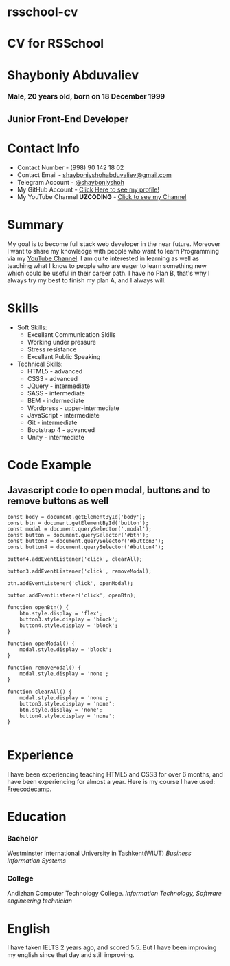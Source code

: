 # rsschool-cv

# CV for RSSchool

# Shayboniy Abduvaliev
### Male, 20 years old, born on 18 December 1999
## Junior Front-End Developer

# Contact Info
* Contact Number - (998) 90 142 18 02
* Contact Email - shayboniyshohabduvaliev@gmail.com
* Telegram Account - [@shayboniyshoh](https://t.me/Shayboniyshoh) 
* My GitHub Account - [Click Here to see my profile!](https://github.com/Shayboniyshoh)
* My YouTube Channel **UZCODING** - [Click to see my Channel](https://www.youtube.com/channel/UC4RBPcOHcei3gDOwt3IjGHw)

# Summary
My goal is to become full stack web developer in the near future. Moreover I want to share my knowledge with people who want to learn Programming  via my [YouTube Channel](https://www.youtube.com/channel/UC4RBPcOHcei3gDOwt3IjGHw). I am quite interested in learning as well as teaching what I know to people who are eager to learn something new which could be useful in their career path. I have no Plan B, that's why I always try my best to finish my plan A, and I always will.
# Skills
- Soft Skills:
  - Excellant Communication Skills
  - Working under pressure
  - Stress resistance
  - Excellant Public Speaking
- Technical Skills:
  - HTML5 - advanced
  - CSS3 - advanced
  - JQuery - intermediate
  - SASS - intermediate
  - BEM - indermediate
  - Wordpress - upper-intermediate
  - JavaScript - intermediate
  - Git - intermediate
  - Bootstrap 4 - advanced
  - Unity - intermediate

# Code Example
## Javascript code to open modal, buttons and to remove buttons as well
```
const body = document.getElementById('body');
const btn = document.getElementById('button');
const modal = document.querySelector('.modal');
const button = document.querySelector('#btn');
const button3 = document.querySelector('#button3');
const button4 = document.querySelector('#button4');

button4.addEventListener('click', clearAll);

button3.addEventListener('click', removeModal);

btn.addEventListener('click', openModal);

button.addEventListener('click', openBtn);

function openBtn() {
    btn.style.display = 'flex';
    button3.style.display = 'block';
    button4.style.display = 'block';
}

function openModal() {
    modal.style.display = 'block';
}

function removeModal() {
    modal.style.display = 'none';
}

function clearAll() {
    modal.style.display = 'none';
    button3.style.display = 'none';
    btn.style.display = 'none';
    button4.style.display = 'none';
}


```

# Experience
I have been experiencing teaching HTML5 and CSS3 for over 6 months, and have been experiencing for almost a year. Here is my course I have used: [Freecodecamp](https://www.freecodecamp.org/agent_oo7).

# Education
### Bachelor
Westminster International University in Tashkent(WIUT)
*Business Information Systems*
### College
Andizhan Computer Technology College.
*Information Technology, Software engineering technician*

# English
I have taken IELTS 2 years ago, and scored 5.5. But I have been improving my english since that day and still improving.

